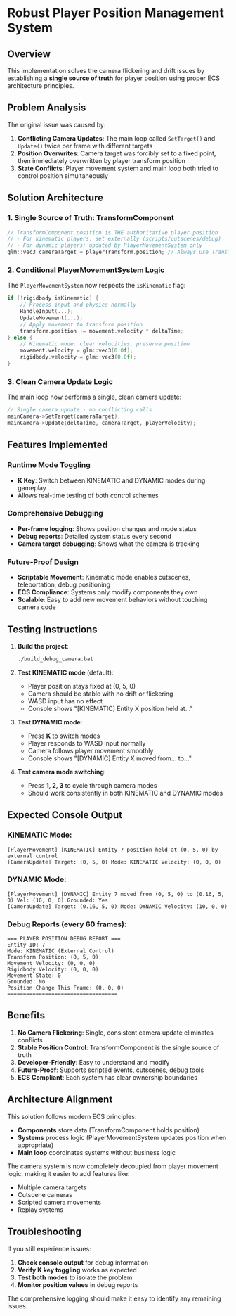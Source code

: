 # Robust Player Position Management System

## Overview

This implementation solves the camera flickering and drift issues by establishing a **single source of truth** for player position using proper ECS architecture principles.

## Problem Analysis

The original issue was caused by:

1. **Conflicting Camera Updates**: The main loop called `SetTarget()` and `Update()` twice per frame with different targets
2. **Position Overwrites**: Camera target was forcibly set to a fixed point, then immediately overwritten by player transform position
3. **State Conflicts**: Player movement system and main loop both tried to control position simultaneously

## Solution Architecture

### 1. Single Source of Truth: TransformComponent

```cpp
// TransformComponent.position is THE authoritative player position
// - For kinematic players: set externally (scripts/cutscenes/debug)  
// - For dynamic players: updated by PlayerMovementSystem only
glm::vec3 cameraTarget = playerTransform.position; // Always use TransformComponent
```

### 2. Conditional PlayerMovementSystem Logic

The `PlayerMovementSystem` now respects the `isKinematic` flag:

```cpp
if (!rigidbody.isKinematic) {
    // Process input and physics normally
    HandleInput(...);
    UpdateMovement(...);
    // Apply movement to transform position
    transform.position += movement.velocity * deltaTime;
} else {
    // Kinematic mode: clear velocities, preserve position
    movement.velocity = glm::vec3(0.0f);
    rigidbody.velocity = glm::vec3(0.0f);
}
```

### 3. Clean Camera Update Logic

The main loop now performs a single, clean camera update:

```cpp
// Single camera update - no conflicting calls
mainCamera->SetTarget(cameraTarget);
mainCamera->Update(deltaTime, cameraTarget, playerVelocity);
```

## Features Implemented

### Runtime Mode Toggling
- **K Key**: Switch between KINEMATIC and DYNAMIC modes during gameplay
- Allows real-time testing of both control schemes

### Comprehensive Debugging
- **Per-frame logging**: Shows position changes and mode status
- **Debug reports**: Detailed system status every second
- **Camera target debugging**: Shows what the camera is tracking

### Future-Proof Design
- **Scriptable Movement**: Kinematic mode enables cutscenes, teleportation, debug positioning
- **ECS Compliance**: Systems only modify components they own
- **Scalable**: Easy to add new movement behaviors without touching camera code

## Testing Instructions

1. **Build the project**:
   ```bash
   ./build_debug_camera.bat
   ```

2. **Test KINEMATIC mode** (default):
   - Player position stays fixed at (0, 5, 0)
   - Camera should be stable with no drift or flickering
   - WASD input has no effect
   - Console shows "[KINEMATIC] Entity X position held at..."

3. **Test DYNAMIC mode**:
   - Press **K** to switch modes
   - Player responds to WASD input normally
   - Camera follows player movement smoothly
   - Console shows "[DYNAMIC] Entity X moved from... to..."

4. **Test camera mode switching**:
   - Press **1, 2, 3** to cycle through camera modes
   - Should work consistently in both KINEMATIC and DYNAMIC modes

## Expected Console Output

### KINEMATIC Mode:
```
[PlayerMovement] [KINEMATIC] Entity 7 position held at (0, 5, 0) by external control
[CameraUpdate] Target: (0, 5, 0) Mode: KINEMATIC Velocity: (0, 0, 0)
```

### DYNAMIC Mode:
```
[PlayerMovement] [DYNAMIC] Entity 7 moved from (0, 5, 0) to (0.16, 5, 0) Vel: (10, 0, 0) Grounded: Yes  
[CameraUpdate] Target: (0.16, 5, 0) Mode: DYNAMIC Velocity: (10, 0, 0)
```

### Debug Reports (every 60 frames):
```
=== PLAYER POSITION DEBUG REPORT ===
Entity ID: 7
Mode: KINEMATIC (External Control)
Transform Position: (0, 5, 0)
Movement Velocity: (0, 0, 0)
Rigidbody Velocity: (0, 0, 0)
Movement State: 0
Grounded: No
Position Change This Frame: (0, 0, 0)
===================================
```

## Benefits

1. **No Camera Flickering**: Single, consistent camera update eliminates conflicts
2. **Stable Position Control**: TransformComponent is the single source of truth
3. **Developer-Friendly**: Easy to understand and modify
4. **Future-Proof**: Supports scripted events, cutscenes, debug tools
5. **ECS Compliant**: Each system has clear ownership boundaries

## Architecture Alignment

This solution follows modern ECS principles:
- **Components** store data (TransformComponent holds position)
- **Systems** process logic (PlayerMovementSystem updates position when appropriate)
- **Main loop** coordinates systems without business logic

The camera system is now completely decoupled from player movement logic, making it easier to add features like:
- Multiple camera targets
- Cutscene cameras
- Scripted camera movements
- Replay systems

## Troubleshooting

If you still experience issues:

1. **Check console output** for debug information
2. **Verify K key toggling** works as expected
3. **Test both modes** to isolate the problem
4. **Monitor position values** in debug reports

The comprehensive logging should make it easy to identify any remaining issues.
